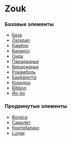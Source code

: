 <!-- TITLE: Home -->
<!-- SUBTITLE: A quick summary of Home -->

# Zouk

### Базовые элементы

- [База](Basic)
- [Латерал](Lateral)
- [Камбре](Cambre)
- [Балансо](Balanso)
- [Онда](Onda)
- [Параджинья](Paraginha)
- [Вираджинья](Viraginha)
- [Рокамболь](Rocambole)
- [Барбалетта](Barbaletta)
- [Коридор](Corridor)
- [Ribbon](Ribbon)
- [Йо-йо](Yo-Yo)

### Продвинутые элементы

- [Boneca](Boneca)
- [Самолёт](Aeroplane)
- [Контрбаланс](Counterbalance)
- [Lunge](Lunge) 